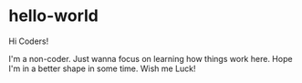 # hello-world

Hi Coders!

I'm a non-coder. Just wanna focus on learning how things work here. 
Hope I'm in a better shape in some time. Wish me Luck!
